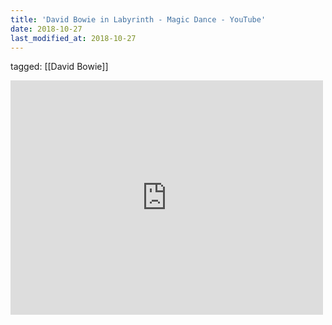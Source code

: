```yaml
---
title: 'David Bowie in Labyrinth - Magic Dance - YouTube'
date: 2018-10-27
last_modified_at: 2018-10-27
---
```

tagged: [[David Bowie]]
<iframe allow="accelerometer; autoplay; clipboard-write; encrypted-media; gyroscope; picture-in-picture" allowfullscreen="" frameborder="0" height="375" id="youtube_iframe" src="https://www.youtube.com/embed/ViftZTfRSt8?feature=oembed&amp;enablejsapi=1&amp;origin=https://safe.txmblr.com&amp;wmode=opaque" width="500"></iframe>